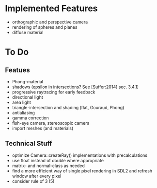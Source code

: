 # Implemented Features

* orthographic and perspective camera
* rendering of spheres and planes
* diffuse material

# To Do

## Featues

* Phong-material
* shadows (epsilon in intersections? See [Suffer:2014] sec. 3.4.1)
* progressive raytracing for early feedback
* directional light
* area light
* triangle-intersection and shading (flat, Gouraud, Phong)
* antialiasing
* gamma correction
* fish-eye camera, stereoscopic camera
* import meshes (and materials)

## Technical Stuff

* optimize Camera::createRay() implementations with precalculations
* use float instead of double where appropriate
* matrix- and normal-class as needed
* find a more efficient way of single pixel rendering in SDL2 and refresh window after every pixel
* consider rule of 3 (5)
